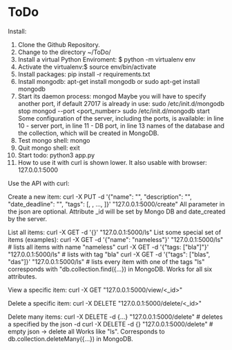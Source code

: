 # ToDo
Install:

1. Clone the Github Repository.
2. Change to the directory ~/ToDo/
3. Install a virtual Python Enviroment: $ python -m virtualenv env
4. Activate the virtualenv:$ source env/bin/activate
5. Install packages: pip install -r requirements.txt
6. Install mongodb:  apt-get install mongodb or sudo apt-get install mongodb
7. Start its daemon process: mongod
    Maybe you will have to specify another port, if default 27017 is already in use:
        sudo /etc/init.d/mongodb stop 
        mongod --port <port_number> 
        sudo /etc/init.d/mongodb start 
    Some configuration of the server, including the ports, is available: 
        in line 10 - server port, in line 11 - DB port, in line 13 names of
        the database and the collection, which will be created in MongoDB.
8. Test mongo shell: mongo
9. Quit mongo shell: exit
10. Start todo: python3 app.py
11. How to use it with curl is shown lower. It also usable with browser: 127.0.0.1:5000


Use the API with curl:

Create a new item:
    curl -X PUT -d '{"name": "<name>",
    "description": "<description>",
    "date_deadline": "<YYYY-MM-DD>",
    "tags": [<tag1>, <tag2>, ..., <tagn>]}' "127.0.0.1:5000/create"
All parameter in the json are optional. Attribute _id will be set by Mongo DB and date_created by the server. 

List all items:
    curl -X GET -d '{}' "127.0.0.1:5000/ls"
List some special set of items (examples):
    curl -X GET -d '{"name": "nameless"}' "127.0.0.1:5000/ls" # lists all items with name "nameless"
    curl -X GET -d '{"tags: ["bla"]"}' "127.0.0.1:5000/ls" # lists with tag "bla"
    curl -X GET -d '{"tags": ["blas", "das"]}' "127.0.0.1:5000/ls" # lists every item with one of the tags
"ls" corresponds with "db.collection.find({...}) in MongoDB. Works for all six attributes.

View a specific item:
    curl -X GET "127.0.0.1:5000/view/<_id>"

Delete a specific item:
    curl -X DELETE "127.0.0.1:5000/delete/<_id>"

Delete many items:
    curl -X DELETE -d {...} "127.0.0.1:5000/delete" # deletes a specified by the json -d
    curl -X DELETE -d {} "127.0.0.1:5000/delete" # empty json -> delete all
Works like "ls". Corresponds to db.collection.deleteMany({...}) in MongoDB. 
